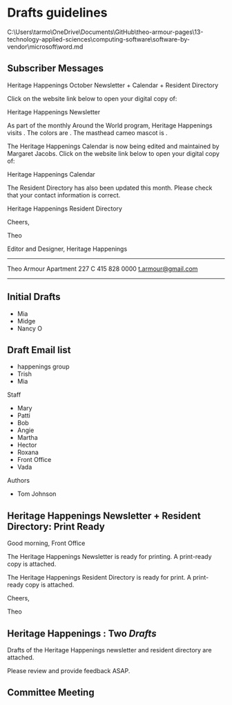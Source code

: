 # Drafts guidelines

C:\Users\tarmo\OneDrive\Documents\GitHub\theo-armour-pages\13-technology-applied-sciences\computing-software\software-by-vendor\microsoft\word.md

## Subscriber Messages

Heritage Happenings October Newsletter + Calendar + Resident Directory


Click on the website link below to open your digital copy of:

Heritage Happenings <month> Newsletter

As part of the monthly Around the World program, Heritage Happenings visits <country>. The colors are <colors>. The masthead cameo mascot is <description>.

The Heritage Happenings Calendar is now being edited and maintained by Margaret Jacobs.
Click on the website link below to open your digital copy of:

Heritage Happenings <month> Calendar

The Resident Directory has also been updated this month. Please check that your contact information is correct.

Heritage Happenings Resident Directory





Cheers,

Theo

Editor and Designer, Heritage Happenings

***

Theo Armour
Apartment 227 C
415 828 0000
t.armour@gmail.com

***

## Initial Drafts

* Mia
* Midge
* Nancy O

## Draft Email list

* happenings group
* Trish
* Mia

Staff

* Mary
* Patti
* Bob
* Angie
* Martha
* Hector
* Roxana
* Front Office
* Vada

Authors

* Tom Johnson

## Heritage Happenings <month> Newsletter + Resident Directory: Print Ready

Good morning, Front Office

The Heritage Happenings <month> Newsletter is ready for printing. A print-ready copy is attached.

The Heritage Happenings <month> Resident Directory is ready for print. A print-ready copy is attached.

Cheers,

Theo

## Heritage Happenings <month>: Two *Drafts*


Drafts of the Heritage Happenings <month> newsletter  and resident directory are attached.

Please review and provide feedback ASAP.

## Committee Meeting


